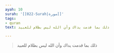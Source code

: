 ```yaml
---
ayah: 10
surah: '[[022-Surah|سورة]]'
tags:
- quran
text: ذلك بما قدمت يداك وأن الله ليس بظلام للعبيد

---
```

> ذلك بما قدمت يداك وأن الله ليس بظلام للعبيد
